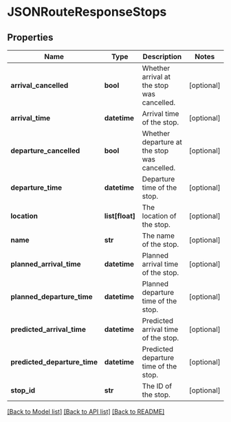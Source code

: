 # JSONRouteResponseStops

## Properties
Name | Type | Description | Notes
------------ | ------------- | ------------- | -------------
**arrival_cancelled** | **bool** | Whether arrival at the stop was cancelled. | [optional] 
**arrival_time** | **datetime** | Arrival time of the stop. | [optional] 
**departure_cancelled** | **bool** | Whether departure at the stop was cancelled. | [optional] 
**departure_time** | **datetime** | Departure time of the stop. | [optional] 
**location** | **list[float]** | The location of the stop. | [optional] 
**name** | **str** | The name of the stop. | [optional] 
**planned_arrival_time** | **datetime** | Planned arrival time of the stop. | [optional] 
**planned_departure_time** | **datetime** | Planned departure time of the stop. | [optional] 
**predicted_arrival_time** | **datetime** | Predicted arrival time of the stop. | [optional] 
**predicted_departure_time** | **datetime** | Predicted departure time of the stop. | [optional] 
**stop_id** | **str** | The ID of the stop. | [optional] 

[[Back to Model list]](../README.md#documentation_for_models) [[Back to API list]](../README.md#documentation_for_api_endpoints) [[Back to README]](../README.md)

